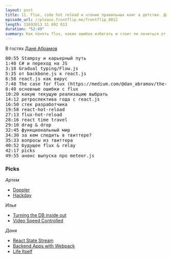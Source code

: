 ```yaml
---
layout: post
title: 11. Flux, code hot reload и чтение правильных книг в детстве. Даня Абрамов
episode_url: //please.frontflip.me/frontflip_0012
length: 31692013 31 692 013
duration: "52:49"
summary: Как понять flux, каких ошибок избегать и стоит ли лечиться от вируса реакта? Рассказывает Даня Абрамов.
---
```


В гостях [Даня Абрамов](https://twitter.com/dan_abramov)

<pre>
00:55 Stampsy и карьерный путь
1:40 C# и переход на JS
3:18 Gradual typing/Flow.js
5:35 от backbone.js к react.js
6:58 react.js как вирус
7:48 The case for flux (https://medium.com/@dan_abramov/the-case-for-flux-379b7d1982c6)
8:40 основные ошибки с flux
10:20 какую текущую реализацию выбрать
14:12 ретроспектива года с react.js
16:50 стек разработчика
19:58 react-hot-reload
27:13 flux-hot-reload
28:16 react time travel
29:10 drag & drop
32:45 функциональный мир
34:30 за кем следить в твиттере?
35:33 вопросы из твиттера
40:52 будущее flux & relay
42:17 picks
49:55 анонс выпуска про meteor.js
</pre>

### Picks

*Артем*

- [Doppler](http://danielrapp.github.io/doppler/)
- [Hackday](http://hackday.ru/hackday-36)

*Илья*

- [Turning the DB inside out](http://www.youtube.com/watch?v=fU9hR3kiOK0)
- [Video Speed Controlled](https://chrome.google.com/webstore/detail/video-speed-controller/nffaoalbilbmmfgbnbgppjihopabppdk?hl=en)


*Даня*

- [React State Stream](https://github.com/chenglou/react-state-stream)
- [Backend Apps with Webpack](http://jlongster.com/Backend-Apps-with-Webpack--Part-I)
- [Life Itself](http://www.amazon.com/Life-Itself-Comprehensive-Fabrication-Complexity/dp/0231075650)
